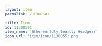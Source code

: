 ```yaml
---
layout: item
permalink: /11300591

title: Item
id: 11300591
item_name: 'Otherworldly Beastly Headgear'
icon_url: 'item/icon/11300552.png'
---
```

